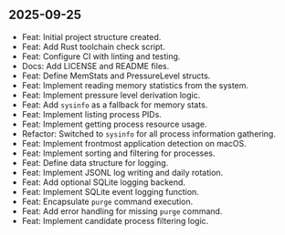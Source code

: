 ## 2025-09-25

- Feat: Initial project structure created.
- Feat: Add Rust toolchain check script.
- Feat: Configure CI with linting and testing.
- Docs: Add LICENSE and README files.
- Feat: Define MemStats and PressureLevel structs.
- Feat: Implement reading memory statistics from the system.
- Feat: Implement pressure level derivation logic.
- Feat: Add `sysinfo` as a fallback for memory stats.
- Feat: Implement listing process PIDs.
- Feat: Implement getting process resource usage.
- Refactor: Switched to `sysinfo` for all process information gathering.
- Feat: Implement frontmost application detection on macOS.
- Feat: Implement sorting and filtering for processes.
- Feat: Define data structure for logging.
- Feat: Implement JSONL log writing and daily rotation.
- Feat: Add optional SQLite logging backend.
- Feat: Implement SQLite event logging function.
- Feat: Encapsulate `purge` command execution.
- Feat: Add error handling for missing `purge` command.
- Feat: Implement candidate process filtering logic.
